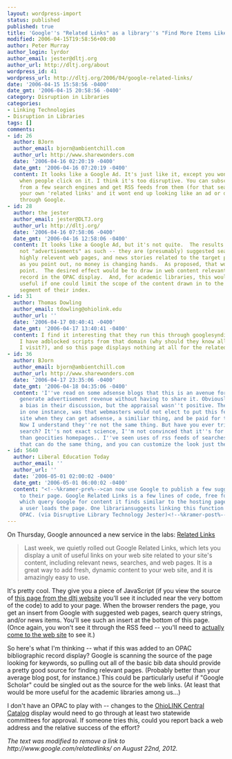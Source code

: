 ```yaml
---
layout: wordpress-import
status: published
published: true
title: 'Google''s "Related Links" as a library''s "Find More Items Like This"?'
modified: 2006-04-15T19:58:56+00:00
author: Peter Murray
author_login: lyrdor
author_email: jester@dltj.org
author_url: http://dltj.org/about
wordpress_id: 41
wordpress_url: http://dltj.org/2006/04/google-related-links/
date: '2006-04-15 15:58:56 -0400'
date_gmt: '2006-04-15 20:58:56 -0400'
category: Disruption in Libraries
categories:
- Linking Technologies
- Disruption in Libraries
tags: []
comments:
- id: 26
  author: BJorn
  author_email: bjorn@ambientchill.com
  author_url: http://www.sharewonders.com
  date: '2006-04-16 02:20:19 -0400'
  date_gmt: '2006-04-16 07:20:19 -0400'
  content: It looks like a Google Ad. It's just like it, except you wont get any money
    when people click on it. I think it's too disruptive. You can subscribe to searches
    from a few search engines and get RSS feeds from them (for that search) and create
    your own 'related links' and it wont end up looking like an ad or drive traffic
    through Google.
- id: 28
  author: the jester
  author_email: jester@DLTJ.org
  author_url: http://dltj.org/
  date: '2006-04-16 07:58:06 -0400'
  date_gmt: '2006-04-16 12:58:06 -0400'
  content: It looks like a Google Ad, but it's not quite.  The results displayed are
    not "advertisements" as such -- they are (presumably) suggested search strings,
    highly relevent web pages, and news stories related to the target page.  And,
    as you point out, no money is changing hands.  As proposed, that wouldn't be the
    point.  The desired effect would be to draw in web content relevant to the bibliographic
    record in the OPAC display.  And, for academic libraries, this would be particularly
    useful if one could limit the scope of the content drawn in to the "Google Scholar"
    segment of their index.
- id: 31
  author: Thomas Dowling
  author_email: tdowling@ohiolink.edu
  author_url: ''
  date: '2006-04-17 08:40:41 -0400'
  date_gmt: '2006-04-17 13:40:41 -0400'
  content: I find it interesting that they run this through googlesyndication.com.
    I have adblocked scripts from that domain (why should they know all the sites
    I visit?), and so this page displays nothing at all for the related links.
- id: 36
  author: BJorn
  author_email: bjorn@ambientchill.com
  author_url: http://www.sharewonders.com
  date: '2006-04-17 23:35:06 -0400'
  date_gmt: '2006-04-18 04:35:06 -0400'
  content: 'I''ve read on some adsense blogs that this is an avenue for Google to
    generate advertisement revenue without having to share it. Obviously there was
    a bias in their discussion, but the appraisal wasn''t positive. The conclusion,
    in one instance, was that webmasters would not elect to put this feature on their
    site when they can get adsense, a similiar thing, and be paid for the clicks.
    Now I understand they''re not the same thing. But have you ever tried a related:
    search? It''s not exact science, I''m not convinced that it''s for anything other
    than geocities homepages.. I''ve seen uses of rss feeds of searches, however,
    that can do the same thing, and you can customize the look just the way you want.'
- id: 5640
  author: Liberal Education Today
  author_email: ''
  author_url: ''
  date: '2006-05-01 02:00:02 -0400'
  date_gmt: '2006-05-01 06:00:02 -0400'
  content: "<!--%kramer-pre%-->can now use Google to publish a few suggested links
    to their page. Google Related Links is a few lines of code, free for the download,
    which query Google for content it finds similar to the hosting page each time
    a user loads the page. One librariansuggests linking this function to a library's
    OPAC. (via Disruptive Library Technology Jester)<!--%kramer-post%-->"
---
```

<p>On Thursday, Google announced a new service in the labs: <a href="http://google-code-updates.blogspot.com/2006/04/google-related-links.html" title="The Google Code Blog: Google Related Links">Related Links</a></p>
<blockquote><p>
Last week, we quietly rolled out <span class="removed_link" title="http://www.google.com/relatedlinks/">Google Related Links</span>, which lets you display a unit of useful links on your web site related to your site's content, including relevant news, searches, and web pages. It is a great way to add fresh, dynamic content to your web site, and it is amazingly easy to use.
</p></blockquote>
<p>It's pretty cool.  They give you a piece of JavaScript (if you view the source of <a href="/article/google-related-links">this page from the dltj website</a> you'll see it included near the very bottom of the code) to add to your page.  When the browser renders the page, you get an insert from Google with suggested web pages, search query strings, and/or news items.  You'll see such an insert at the bottom of this page.  (Once again, you won't see it through the RSS feed -- you'll need to <a href="/article/google-related-links">actually come to the web site</a> to see it.)</p>
<p>So here's what I'm thinking -- what if this was added to an OPAC bibliographic record display?  Google is scanning the source of the page looking for keywords, so pulling out all of the basic bib data should provide a pretty good source for finding relevant pages.  (Probably better than your average blog post, for instance.)  This could be particularly useful if "Google Scholar" could be singled out as the source for the web links.  (At least that would be more useful for the academic libraries among us...)</p>
<p>I don't have an OPAC to play with -- changes to the <a href="http://olc1.ohiolink.edu/" title="OhioLINK Library Catalog">OhioLINK Central Catalog</a> display would need to go through at least two statewide committees for approval.  If someone tries this, could you report back a web address and the relative success of the effort?
<p style="padding:0;margin:0;font-style:italic;" class="removed_link">The text was modified to remove a link to http://www.google.com/relatedlinks/ on August 22nd, 2012.</p>
